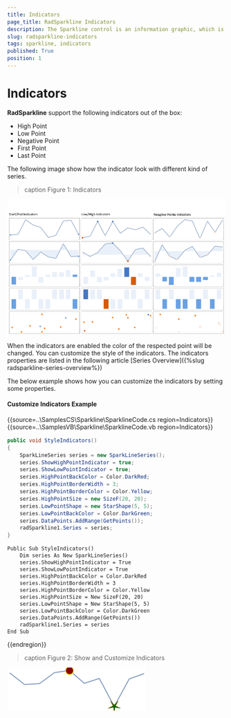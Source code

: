 ```yaml
---
title: Indicators
page_title: RadSparkline Indicators
description: The Sparkline control is an information graphic, which is characterized by small size, excellent performance
slug: radsparkline-indicators
tags: sparkline, indicators
published: True
position: 1
---
```


# Indicators

__RadSparkline__ support the following indicators out of the box:
* High Point
* Low Point
* Negative Point
* First Point
* Last Point


The following image show how the indicator look with different kind of series.

>caption Figure 1: Indicators 

![](images/sparkline-indicators001.png)

When the indicators are enabled the color of the respected point will be changed. You can customize the style of the indicators. The indicators properties are listed in the following article [Series Overview]({%slug radsparkline-series-overview%})


The below example shows how you can customize the indicators by setting some properties. 

#### Customize Indicators Example

{{source=..\SamplesCS\Sparkline\SparklineCode.cs region=Indicators}} 
{{source=..\SamplesVB\Sparkline\SparklineCode.vb region=Indicators}}
````C#
public void StyleIndicators()
{
    SparkLineSeries series = new SparkLineSeries();
    series.ShowHighPointIndicator = true;
    series.ShowLowPointIndicator = true;
    series.HighPointBackColor = Color.DarkRed;
    series.HighPointBorderWidth = 3;
    series.HighPointBorderColor = Color.Yellow;
    series.HighPointSize = new SizeF(20, 20);
    series.LowPointShape = new StarShape(5, 5);
    series.LowPointBackColor = Color.DarkGreen;
    series.DataPoints.AddRange(GetPoints());
    radSparkline1.Series = series;
}

````
````VB.NET
Public Sub StyleIndicators()
    Dim series As New SparkLineSeries()
    series.ShowHighPointIndicator = True
    series.ShowLowPointIndicator = True
    series.HighPointBackColor = Color.DarkRed
    series.HighPointBorderWidth = 3
    series.HighPointBorderColor = Color.Yellow
    series.HighPointSize = New SizeF(20, 20)
    series.LowPointShape = New StarShape(5, 5)
    series.LowPointBackColor = Color.DarkGreen
    series.DataPoints.AddRange(GetPoints())
    radSparkline1.Series = series
End Sub

````
 


{{endregion}} 

>caption Figure 2: Show and Customize Indicators

![](images/sparkline-indicators002.png)

